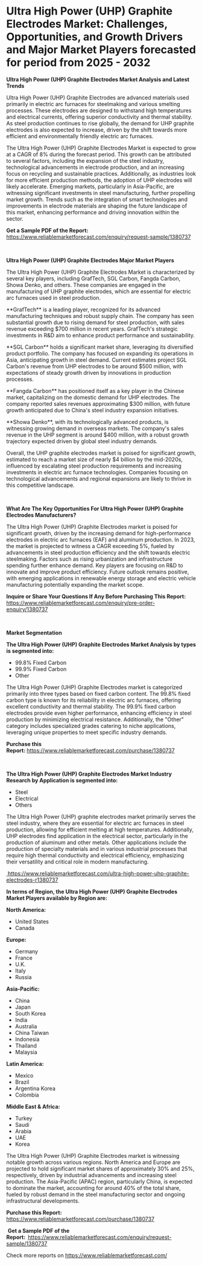 <p><h1>Ultra High Power (UHP) Graphite Electrodes Market: Challenges, Opportunities, and Growth Drivers and Major Market Players forecasted for period from 2025 - 2032</h1></p><p><strong>Ultra High Power (UHP) Graphite Electrodes Market Analysis and Latest Trends</strong></p>
<p><p>Ultra High Power (UHP) Graphite Electrodes are advanced materials used primarily in electric arc furnaces for steelmaking and various smelting processes. These electrodes are designed to withstand high temperatures and electrical currents, offering superior conductivity and thermal stability. As steel production continues to rise globally, the demand for UHP graphite electrodes is also expected to increase, driven by the shift towards more efficient and environmentally friendly electric arc furnaces.</p><p>The Ultra High Power (UHP) Graphite Electrodes Market is expected to grow at a CAGR of 8% during the forecast period. This growth can be attributed to several factors, including the expansion of the steel industry, technological advancements in electrode production, and an increasing focus on recycling and sustainable practices. Additionally, as industries look for more efficient production methods, the adoption of UHP electrodes will likely accelerate. Emerging markets, particularly in Asia-Pacific, are witnessing significant investments in steel manufacturing, further propelling market growth. Trends such as the integration of smart technologies and improvements in electrode materials are shaping the future landscape of this market, enhancing performance and driving innovation within the sector.</p></p>
<p><strong>Get a Sample PDF of the Report:&nbsp;</strong> <a href="https://www.reliablemarketforecast.com/enquiry/request-sample/1380737?utm_campaign=3282&utm_medium=2&utm_source=Github&utm_content=ia&utm_term=02042025&utm_id=ultra-high-power-uhp-graphite-electrodes">https://www.reliablemarketforecast.com/enquiry/request-sample/1380737</a></p>
<p>&nbsp;</p>
<p><strong>Ultra High Power (UHP) Graphite Electrodes Major Market Players</strong></p>
<p><p>The Ultra High Power (UHP) Graphite Electrodes Market is characterized by several key players, including GrafTech, SGL Carbon, Fangda Carbon, Showa Denko, and others. These companies are engaged in the manufacturing of UHP graphite electrodes, which are essential for electric arc furnaces used in steel production.</p><p>**GrafTech** is a leading player, recognized for its advanced manufacturing techniques and robust supply chain. The company has seen substantial growth due to rising demand for steel production, with sales revenue exceeding $700 million in recent years. GrafTech's strategic investments in R&D aim to enhance product performance and sustainability.</p><p>**SGL Carbon** holds a significant market share, leveraging its diversified product portfolio. The company has focused on expanding its operations in Asia, anticipating growth in steel demand. Current estimates project SGL Carbon's revenue from UHP electrodes to be around $500 million, with expectations of steady growth driven by innovations in production processes.</p><p>**Fangda Carbon** has positioned itself as a key player in the Chinese market, capitalizing on the domestic demand for UHP electrodes. The company reported sales revenues approximating $300 million, with future growth anticipated due to China's steel industry expansion initiatives.</p><p>**Showa Denko**, with its technologically advanced products, is witnessing growing demand in overseas markets. The company's sales revenue in the UHP segment is around $400 million, with a robust growth trajectory expected driven by global steel industry demands.</p><p>Overall, the UHP graphite electrodes market is poised for significant growth, estimated to reach a market size of nearly $4 billion by the mid-2020s, influenced by escalating steel production requirements and increasing investments in electric arc furnace technologies. Companies focusing on technological advancements and regional expansions are likely to thrive in this competitive landscape.</p></p>
<p>&nbsp;</p>
<p><strong>What Are The Key Opportunities For Ultra High Power (UHP) Graphite Electrodes Manufacturers?</strong></p>
<p><p>The Ultra High Power (UHP) Graphite Electrodes market is poised for significant growth, driven by the increasing demand for high-performance electrodes in electric arc furnaces (EAF) and aluminum production. In 2023, the market is projected to witness a CAGR exceeding 5%, fueled by advancements in steel production efficiency and the shift towards electric steelmaking. Factors such as rising urbanization and infrastructure spending further enhance demand. Key players are focusing on R&D to innovate and improve product efficiency. Future outlook remains positive, with emerging applications in renewable energy storage and electric vehicle manufacturing potentially expanding the market scope.</p></p>
<p><strong>Inquire or Share Your Questions If Any Before Purchasing This Report:</strong> <a href="https://www.reliablemarketforecast.com/enquiry/pre-order-enquiry/1380737?utm_campaign=3282&utm_medium=2&utm_source=Github&utm_content=ia&utm_term=02042025&utm_id=ultra-high-power-uhp-graphite-electrodes">https://www.reliablemarketforecast.com/enquiry/pre-order-enquiry/1380737</a></p>
<p>&nbsp;</p>
<p><strong>Market Segmentation</strong></p>
<p><strong>The Ultra High Power (UHP) Graphite Electrodes Market Analysis by types is segmented into:</strong></p>
<p><ul><li>99.8% Fixed Carbon</li><li>99.9% Fixed Carbon</li><li>Other</li></ul></p>
<p><p>The Ultra High Power (UHP) Graphite Electrodes market is categorized primarily into three types based on fixed carbon content. The 99.8% fixed carbon type is known for its reliability in electric arc furnaces, offering excellent conductivity and thermal stability. The 99.9% fixed carbon electrodes provide even higher performance, enhancing efficiency in steel production by minimizing electrical resistance. Additionally, the "Other" category includes specialized grades catering to niche applications, leveraging unique properties to meet specific industry demands.</p></p>
<p><strong>Purchase this Report:&nbsp;</strong><a href="https://www.reliablemarketforecast.com/purchase/1380737?utm_campaign=3282&utm_medium=2&utm_source=Github&utm_content=ia&utm_term=02042025&utm_id=ultra-high-power-uhp-graphite-electrodes">https://www.reliablemarketforecast.com/purchase/1380737</a></p>
<p>&nbsp;</p>
<p><strong>The Ultra High Power (UHP) Graphite Electrodes Market Industry Research by Application is segmented into:</strong></p>
<p><ul><li>Steel</li><li>Electrical</li><li>Others</li></ul></p>
<p><p>The Ultra High Power (UHP) graphite electrodes market primarily serves the steel industry, where they are essential for electric arc furnaces in steel production, allowing for efficient melting at high temperatures. Additionally, UHP electrodes find application in the electrical sector, particularly in the production of aluminum and other metals. Other applications include the production of specialty materials and in various industrial processes that require high thermal conductivity and electrical efficiency, emphasizing their versatility and critical role in modern manufacturing.</p></p>
<p><a href="https://www.reliablemarketforecast.com/ultra-high-power-uhp-graphite-electrodes-r1380737?utm_campaign=3282&utm_medium=2&utm_source=Github&utm_content=ia&utm_term=02042025&utm_id=ultra-high-power-uhp-graphite-electrodes">&nbsp;https://www.reliablemarketforecast.com/ultra-high-power-uhp-graphite-electrodes-r1380737</a></p>
<p><strong>In terms of Region, the Ultra High Power (UHP) Graphite Electrodes Market Players available by Region are:</strong></p>
<p>
    <p> <strong> North America: </strong>
        <ul>
            <li>United States</li>
            <li>Canada</li>
        </ul>
        </p> 
    <p> <strong> Europe: </strong>
        <ul>
            <li>Germany</li>
            <li>France</li>
            <li>U.K.</li>
            <li>Italy</li>
            <li>Russia</li>
        </ul>
        </p> 
    <p> <strong> Asia-Pacific: </strong>
        <ul>
            <li>China</li>
            <li>Japan</li>
            <li>South Korea</li>
            <li>India</li>
            <li>Australia</li>
            <li>China Taiwan</li>
            <li>Indonesia</li>
            <li>Thailand</li>
            <li>Malaysia</li>
        </ul>
        </p> 
    <p> <strong> Latin America: </strong>
        <ul>
            <li>Mexico</li>
            <li>Brazil</li>
            <li>Argentina Korea</li>
            <li>Colombia</li>
        </ul>
        </p> 
    <p> <strong> Middle East & Africa: </strong>
        <ul>
            <li>Turkey</li>
            <li>Saudi</li>
            <li>Arabia</li>
            <li>UAE</li>
            <li>Korea</li>
        </ul>
    </p>
    </p>
<p><p>The Ultra High Power (UHP) Graphite Electrodes market is witnessing notable growth across various regions. North America and Europe are projected to hold significant market shares of approximately 30% and 25%, respectively, driven by industrial advancements and increasing steel production. The Asia-Pacific (APAC) region, particularly China, is expected to dominate the market, accounting for around 40% of the total share, fueled by robust demand in the steel manufacturing sector and ongoing infrastructural developments.</p></p>
<p><strong>Purchase this Report: </strong><a href="https://www.reliablemarketforecast.com/purchase/1380737?utm_campaign=3282&utm_medium=2&utm_source=Github&utm_content=ia&utm_term=02042025&utm_id=ultra-high-power-uhp-graphite-electrodes">https://www.reliablemarketforecast.com/purchase/1380737</a></p>
<p>&nbsp;<strong>Get a Sample PDF of the Report:&nbsp;&nbsp;</strong><a href="https://www.reliablemarketforecast.com/enquiry/request-sample/1380737?utm_campaign=3282&utm_medium=2&utm_source=Github&utm_content=ia&utm_term=02042025&utm_id=ultra-high-power-uhp-graphite-electrodes">https://www.reliablemarketforecast.com/enquiry/request-sample/1380737</a></p>
<p><strong></strong></p>
<p>Check more reports on <a href="https://www.reliablemarketforecast.com/?utm_campaign=3282&utm_medium=2&utm_source=Github&utm_content=ia&utm_term=02042025&utm_id=ultra-high-power-uhp-graphite-electrodes">https://www.reliablemarketforecast.com/</a></p>